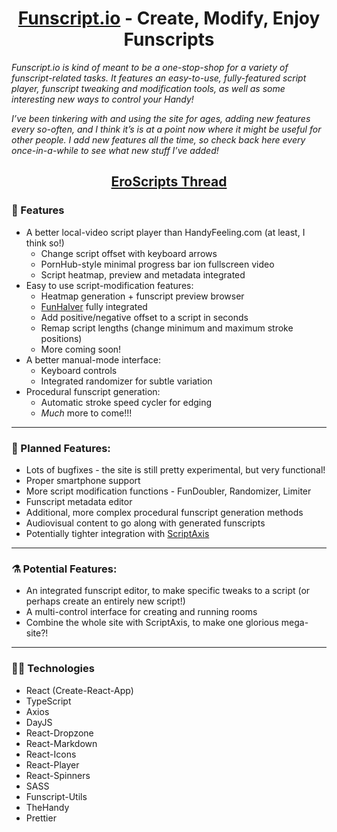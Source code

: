 <h1 align="center">
  <a href='https://github.com/defucilis/funscript-io'>Funscript.io</a> - Create, Modify, Enjoy Funscripts
</h1>

_Funscript.io is kind of meant to be a one-stop-shop for a variety of funscript-related tasks. It features an easy-to-use, fully-featured script player, funscript tweaking and modification tools, as well as some interesting new ways to control your Handy!_

_I’ve been tinkering with and using the site for ages, adding new features every so-often, and I think it’s is at a point now where it might be useful for other people. I add new features all the time, so check back here every once-in-a-while to see what new stuff I’ve added!_

<h2 align="center"><a href="https://discuss.eroscripts.com/t/funscript-io-a-website-for-playing-modifying-and-generating-funscripts/20624">EroScripts Thread</a></h2>

### 🌈 Features

-   A better local-video script player than HandyFeeling.com (at least, I think so!)
    -   Change script offset with keyboard arrows
    -   PornHub-style minimal progress bar ion fullscreen video
    -   Script heatmap, preview and metadata integrated
-   Easy to use script-modification features:
    -   Heatmap generation + funscript preview browser
    -   [FunHalver](https://discuss.eroscripts.com/t/funhalver-0-3-0-make-any-funscript-half-speed-without-losing-sync-or-stroke-length/13497) fully integrated
    -   Add positive/negative offset to a script in seconds
    -   Remap script lengths (change minimum and maximum stroke positions)
    -   More coming soon!
-   A better manual-mode interface:
    -   Keyboard controls
    -   Integrated randomizer for subtle variation
-   Procedural funscript generation:
    -   Automatic stroke speed cycler for edging
    -   _Much_ more to come!!!

---

### 🌠 Planned Features:

-   Lots of bugfixes - the site is still pretty experimental, but very functional!
-   Proper smartphone support
-   More script modification functions - FunDoubler, Randomizer, Limiter
-   Funscript metadata editor
-   Additional, more complex procedural funscript generation methods
-   Audiovisual content to go along with generated funscripts
-   Potentially tighter integration with [ScriptAxis](https://discuss.eroscripts.com/t/scriptaxis-a-searchable-sortable-filterable-funscript-directory/10409)

---

### ⚗️ Potential Features:

-   An integrated funscript editor, to make specific tweaks to a script (or perhaps create an entirely new script!)
-   A multi-control interface for creating and running rooms
-   Combine the whole site with ScriptAxis, to make one glorious mega-site?!

---

### 👩‍💻 Technologies

-   React (Create-React-App)
-   TypeScript
-   Axios
-   DayJS
-   React-Dropzone
-   React-Markdown
-   React-Icons
-   React-Player
-   React-Spinners
-   SASS
-   Funscript-Utils
-   TheHandy
-   Prettier
